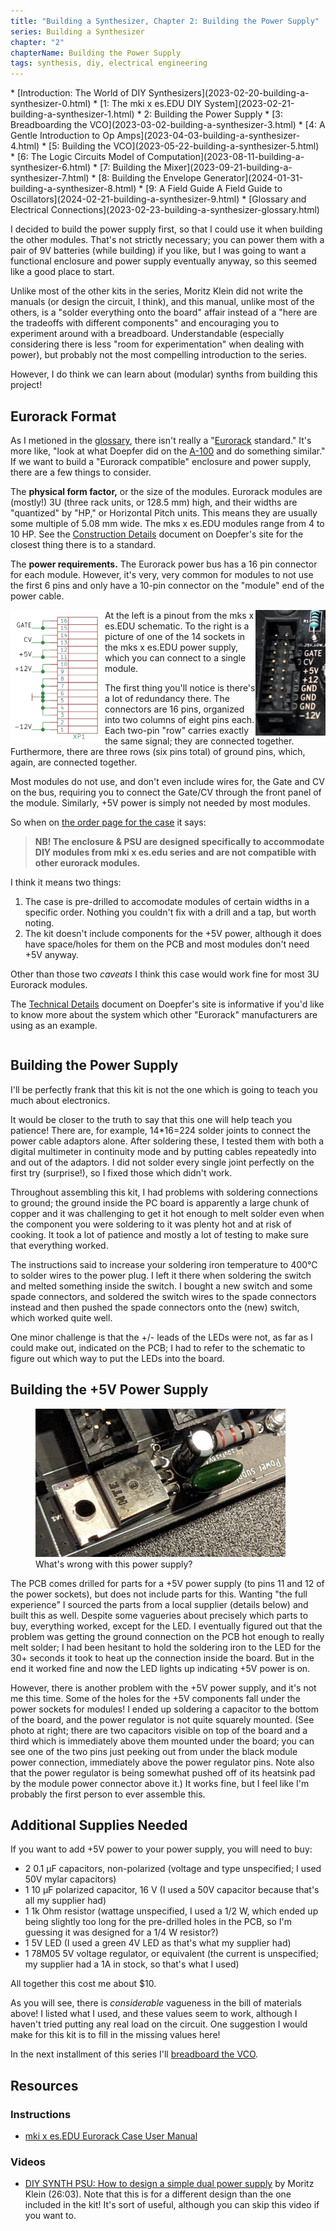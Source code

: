 ```yaml
---
title: "Building a Synthesizer, Chapter 2: Building the Power Supply"
series: Building a Synthesizer
chapter: "2"
chapterName: Building the Power Supply 
tags: synthesis, diy, electrical engineering
---
```


<div class="toc">
* [Introduction: The World of DIY Synthesizers](2023-02-20-building-a-synthesizer-0.html)
* [1: The mki x es.EDU DIY System](2023-02-21-building-a-synthesizer-1.html)
* 2: Building the Power Supply
* [3: Breadboarding the VCO](2023-03-02-building-a-synthesizer-3.html)
* [4: A Gentle Introduction to Op Amps](2023-04-03-building-a-synthesizer-4.html)
* [5: Building the VCO](2023-05-22-building-a-synthesizer-5.html)
* [6: The Logic Circuits Model of Computation](2023-08-11-building-a-synthesizer-6.html)
* [7: Building the Mixer](2023-09-21-building-a-synthesizer-7.html)
* [8: Building the Envelope Generator](2024-01-31-building-a-synthesizer-8.html)
* [9: A Field Guide A Field Guide to Oscillators](2024-02-21-building-a-synthesizer-9.html)
* [Glossary and Electrical Connections](2023-02-23-building-a-synthesizer-glossary.html)
</div>

I decided to build the power supply first, so that I could use it when building
the other modules. That's not strictly necessary; you can power them with a 
pair of 9V batteries (while building) if you like, but I was going to want a 
functional enclosure and power supply eventually anyway, so this seemed like a 
good place to start.

Unlike most of the other kits in the series, Moritz Klein did not write the 
manuals (or design the circuit, I think), and this manual, unlike most of the 
others, is a "solder everything onto the board" affair instead of a "here are
the tradeoffs with different components" and encouraging you to experiment 
around with a breadboard. Understandable (especially considering there is less 
"room for experimentation" when dealing with power), but probably not the most 
compelling introduction to the series.

However, I do think we can learn about (modular) synths from building this project!

## Eurorack Format

As I metioned in the [glossary](2023-02-23-building-a-synthesizer-glossary.html), 
there isn't really a "[Eurorack](https://en.wikipedia.org/wiki/Eurorack)
standard." It's more like, "look at what Doepfer did on the 
[A-100](https://doepfer.de/a100e.htm) and do something similar." If we want to 
build a "Eurorack compatible" enclosure and power supply, there are a few things 
to consider.

The **physical form factor,** or the size of the modules. Eurorack modules are
(mostly!) 3U (three rack units, or 128.5 mm) high, and their widths are 
"quantized" by "HP," or Horizontal Pitch units. This means they are usually
some multiple of 5.08 mm wide. The mks x es.EDU modules range from 4 to 10 HP.
See the [Construction Details](https://doepfer.de/a100_man/a100m_e.htm) document
on Doepfer's site for the closest thing there is to a standard.

The **power requirements.** The Eurorack power bus has a 16 pin connector for each
module. However, it's very, very common for modules to not use the first 6 
pins and only have a 10-pin connector on the "module" end of the power cable. 

<a href="/images/synth/EurorackPowerPinout.png"><img src="/images/synth/EurorackPowerPinout.png" width="151px" loading="lazy" alt="a list of pins in the Eurorack power connectors and which voltages each one carries" style="float: left;"></a>
<a href="/images/synth/EurorackPowerConnector.png"><img src="/images/synth/EurorackPowerConnector.png" width="112px" loading="lazy" alt="A Eurorack power connector socket" style="float: right;"></a>
At the left is a pinout from the mks x es.EDU schematic. To the right is a 
picture of one of the 14 sockets in the mks x es.EDU power supply, which you can
connect to a single module.

The first thing you'll notice is there's a lot of redundancy there. The 
connectors are 16 pins, organized into two columns of eight pins each. Each 
two-pin "row" carries exactly the same signal; they are connected together. 
Furthermore, there are three rows (six pins total) of ground pins, which, again,
are connected together. 

Most modules do not use, and don't even include wires for, the 
Gate and CV on the bus, requiring you to connect the Gate/CV through 
the front panel of the module. Similarly, +5V power is simply not needed by most 
modules.

So when on [the order page for the case](https://www.ericasynths.lv/shop/diy-kits-1/mki-x-esedu-diy-1x84hp-case/)
it says:

> **NB! The enclosure & PSU are designed specifically to accommodate DIY modules 
> from mki x es.edu series and are not compatible with other eurorack modules.**

I think it means two things:

1. The case is pre-drilled to accomodate modules of certain widths in a specific
   order. Nothing you couldn't fix with a drill and a tap, but worth noting.
2. The kit doesn't include components for the +5V power, although it
   does have space/holes for them on the PCB and most modules don't need +5V anyway.

Other than those two _caveats_ I think this case would work fine for most 3U 
Eurorack modules. 

The [Technical Details](https://doepfer.de/a100_man/a100t_e.htm) document on 
Doepfer's site is informative if you'd like to know more about the system which 
other "Eurorack" manufacturers are using as an example. 

<div style="clear: both;"></div>

## <a name="building"></a>Building the Power Supply

I'll be perfectly frank that this kit is not the one which is going to 
teach you much about electronics.

It would be closer to the truth to say that 
this one will help teach you patience! There are, for example, 14*16=224 solder 
joints to connect the power cable adaptors alone. After soldering these, I 
tested them with both a digital multimeter in continuity mode and by putting 
cables repeatedly into and out of the adaptors. I did not solder every single 
joint perfectly on the first try (surprise!), so I fixed those which didn't work.

Throughout assembling this kit, I had problems with soldering connections to 
ground; the ground inside the PC board is apparently a large chunk of copper and
it was challenging to get it hot enough to melt solder even when the component
you were soldering to it was plenty hot and at risk of cooking. It took a lot 
of patience and mostly a lot of testing to make sure that everything worked.

The instructions said to increase your soldering iron temperature to 400℃ to 
solder wires to the power plug. I left it there when soldering the switch and 
melted something inside the switch. I bought a new switch and some spade 
connectors, and soldered the switch wires to the spade connectors instead and 
then pushed the spade connectors onto the (new) switch, which worked quite well.

One minor challenge is that the +/- leads of the LEDs were not, as far as I 
could make out, indicated on the PCB; I had to refer to the schematic to figure 
out which way to put the LEDs into the board. 

## Building the +5V Power Supply

<figure class="inlineRight">
<a href="/images/synth/5VPowerSupply.jpg">
<img src="/images/synth/5VPowerSupply.jpg" width="400px" alt="You can see that the voltage regulator is pushed aside by the module power connector and there is no room for the capacitor.">
</a>
<figcaption>What's wrong with this power supply?</figcaption>
</figure>

The PCB comes drilled for parts for a +5V power supply (to pins 11 and 12 of 
the power sockets), but does not include parts for this. Wanting "the full 
experience" I sourced the parts from a local supplier (details below) and 
built this as well. Despite some vagueries about precisely which parts to buy,
everything worked, except for the LED. I eventually figured out that the 
problem was getting the ground connection on the PCB hot enough to really melt 
solder; I had been hesitant to hold the soldering iron to the LED for the 30+ 
seconds it took to heat up the connection inside the board. But in the end it
worked fine and now the LED lights up indicating +5V power is on.

However, there is another problem with the +5V power supply, and it's not me this time.
Some of the holes for the +5V components fall under the power sockets for modules!
I ended up soldering a capacitor to the bottom of the board, and the power 
regulator is not quite squarely mounted. (See photo at right; there are two 
capacitors visible on top of the board and a third which is immediately above 
them mounted under the board; you can see one of the two pins just peeking out 
from under the black module power connection, immediately above the power 
regulator pins. Note also that the power regulator is being somewhat pushed off 
of its heatsink pad by the module power connector above it.) It 
works fine, but I feel like I'm probably the first person to ever assemble this.

## Additional Supplies Needed

If you want to add +5V power to your power supply, you will need to buy:

* 2 0.1 µF capacitors, non-polarized (voltage and type unspecified; I used 50V mylar capacitors)
* 1 10 µF polarized capacitor, 16 V (I used a 50V capacitor because that's all my supplier had)
* 1 1k Ohm resistor (wattage unspecified, I used a 1/2 W, which ended up being 
  slightly too long for the pre-drilled holes in the PCB, so I'm guessing it was
  designed for a 1/4 W resistor?)
* 1 5V LED (I used a green 4V LED as that's what my supplier had)
* 1 78M05 5V voltage regulator, or equivalent (the current is unspecified; my supplier had a 1A in stock, so that's what I used)

All together this cost me about $10. 

As you will see, there is _considerable_ vagueness in the bill of materials 
above! I listed what I used, and these values seem to work, although I haven't 
tried putting any real load on the circuit. One suggestion I would make for this 
kit is to fill in the missing values here!

In the next installment of this series I'll [breadboard the VCO](2023-03-02-building-a-synthesizer-3.html).

## Resources

### Instructions
* [mki x es.EDU Eurorack Case User Manual](https://www.ericasynths.lv/media/instrukcija_2.pdf)

### Videos
* [DIY SYNTH PSU: How to design a simple dual power supply](https://www.youtube.com/watch?v=pQKN30Mzi2g)
  by Moritz Klein (26:03). Note that this is for a different design than the one
  included in the kit! It's sort of useful, although you can skip this video if 
  you want to.


